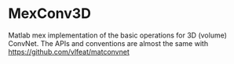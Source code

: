 # MexConv3D
Matlab mex implementation of the basic operations for 3D (volume) ConvNet. The APIs and conventions are almost the same with https://github.com/vlfeat/matconvnet


